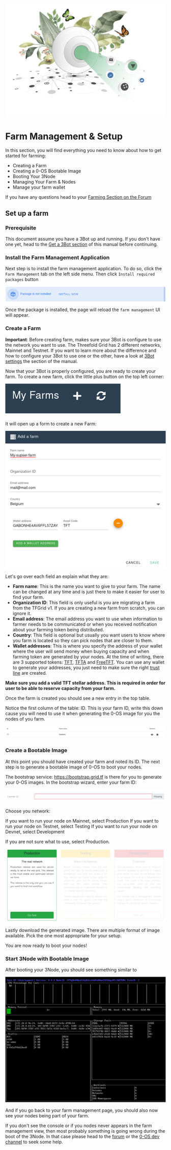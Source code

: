 ![alt](./img/cap2layer.png)

# Farm Management & Setup

In this section, you will find everything you need to know about how to get started for farming:

* Creating a Farm
* Creating a 0-OS Bootable Image
* Booting Your 3Node
* Managing Your Farm & Nodes
* Manage your farm wallet

If you have any questions head to your [Farming Section on the Forum](https://forum.Threefold.io/c/Threefold-grid-support/farmer-discussion)

## Set up a farm

### Prerequisite

This document assume you have a 3Bot up and running. If you don't have one yet, head to the [Get a 3Bot section](getting_started_3bot.md) of this manual before continuing.

### Install the Farm Management Application

Next step is to install the farm management application. To do so, click the `Farm Management` tab on the left side menu.
Then click `Install required packages` button

![install_package](./img/install_packages.png)

Once the package is installed, the page will reload the `farm management` UI will appear.

### Create a Farm

**Important**:
Before creating farm, makes sure your 3Bot is configure to use the network you want to use. The Threefold Grid has 2 different networks, Mainnet and Testnet. If you want to learn more about the difference and how to configure your 3Bot to use one or the other, have a look at [3Bot settings](3bot_settings.md#manage-identities) the section of the manual.

Now that your 3Bot is properly configured, you are ready to create your farm. To create a new farm, click the little plus button on the top left corner:

![add farm](./img/add_farm.png)

It will open up a form to create a new Farm:

![new farm](./img/new_farm.png)

Let's go over each field an explain what they are:

* **Farm name**: This is the name you want to give to your farm. The name can be changed at any time and is just there to make it easier for user to find your farm.
* **Organization ID**: This field is only useful is you are migrating a farm from the TFGrid v1. If you are creating a new farm from scratch, you can ignore it.
* **Email address**: The email address you want to use when information to farmer needs to be communicated or when you received notification about your farming token being distributed.
* **Country**: This field is optional but usually you want users to know where you farm is located so they can pick nodes that are closer to them.
* **Wallet addresses**: This is where you specify the address of your wallet where the user will send money when buying capacity and when farming token are generated by your nodes. At the time of writing, there are 3 supported tokens: [TFT](https://wiki.threefold.io/#/terms_conditions_griduser?id=_5-use-of-threefold-tokens), [TFTA](https://wiki.threefold.io/#/terms_conditions_griduser?id=_5-use-of-threefold-tokens) and [FreeTFT](https://manual2.threefold.io/#/getting_started?id=claim-your-freetft). You can use any wallet to generate your addresses, you just need to make sure the right [trust line](https://www.stellar.org/developers/guides/concepts/assets.html) are created.

**Make sure you add a valid TFT stellar address. This is required in order for user to be able to reserve capacity from your farm.**

Once the farm is created you should see a new entry in the top table.

Notice the first column of the table: ID. This is your farm ID, write this down cause you will need to use it when generating the 0-OS image for you the nodes of you farm.

![farm table](./img/farm_table.png)

### Create a Bootable Image

At this point you should have created your farm and noted its ID. The next step is to generate a bootable image of 0-OS to boot your nodes.

The bootstrap service: https://bootstrap.grid.tf is there for you to generate your 0-OS images.
In the bootstrap wizard, enter your farm ID:

![boostrap farmer ID](./img/bootstap_farmid.png)

Choose you network:

If you want to run your node on Mainnet, select Production
If you want to run your node on Testnet, select Testing
If you want to run your node on Devnet, select Development

If you are not sure what to use, select Production.

![boostrap network selection](./img/bootstap_network.png)

Lastly download the generated image. There are multiple format of image available. Pick the one most appropriate for your setup.

You are now ready to boot your nodes!

### Start 3Node with Bootable Image

After booting your 3Node, you should see something similar to 

![0-OS console interface](./img/zui.png)

And if you go back to your farm management page, you should also now see your nodes being part of your farm.

If you don't see the console or if you nodes never appears in the farm management view, then most probably something is going wrong during the boot of the 3Node. In that case please head to the [forum](https://forum.threefold.io/c/technical-discussion/zero-os/8) or the [0-OS dev channel](https://t.me/zero_os_tech) to seek some help.
